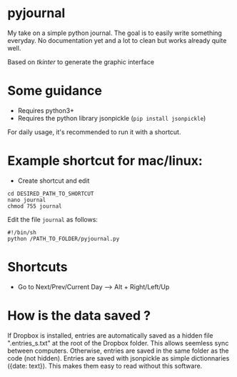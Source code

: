 # pyjournal
My take on a simple python journal. 
The goal is to easily write something everyday.
No documentation yet and a lot to clean but works already quite well.

Based on *tkinter* to generate the graphic interface

# Some guidance
- Requires python3+
- Requires the python library jsonpickle (`pip install jsonpickle`)

For daily usage, it's recommended to run it with a shortcut.
# Example shortcut for mac/linux:

- Create shortcut and edit
```
cd DESIRED_PATH_TO_SHORTCUT
nano journal
chmod 755 journal
```

Edit the file `journal` as follows:
```
#!/bin/sh
python /PATH_TO_FOLDER/pyjournal.py
```

# Shortcuts
- Go to Next/Prev/Current Day  -->  Alt + Right/Left/Up

# How is the data saved ?
If Dropbox is installed, entries are automatically saved as a hidden file ".entries_s.txt" at the root of the Dropbox folder. This allows seemless sync between computers.
Otherwise, entries are saved in the same folder as the code (not hidden).
Entries are saved with jsonpickle as simple dictionnaries ({date: text}). This makes them easy to read without this software.
